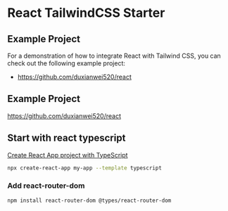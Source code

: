 # React TailwindCSS Starter

## Example Project

For a demonstration of how to integrate React with Tailwind CSS, you can check out the following example project:

- https://github.com/duxianwei520/react

## Example Project

https://github.com/duxianwei520/react

## Start with react typescript

[Create React App project with TypeScript](https://create-react-app.dev/docs/adding-typescript/)

```bash
npx create-react-app my-app --template typescript
```

### Add react-router-dom

```bash
npm install react-router-dom @types/react-router-dom
```
